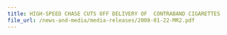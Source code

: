 ```yaml
---
title: HIGH-SPEED CHASE CUTS OFF DELIVERY OF  CONTRABAND CIGARETTES 
file_url: /news-and-media/media-releases/2008-01-22-MR2.pdf
---
```

